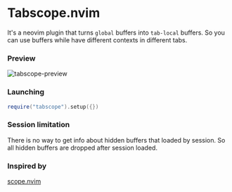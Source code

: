 # Tabscope.nvim
It's a neovim plugin that turns `global` buffers into `tab-local` buffers.
So you can use buffers while have different contexts in different tabs.


### Preview
![tabscope-preview](https://user-images.githubusercontent.com/17349169/224853800-0d79e1fa-d200-4a10-a41e-1a4f2524a1a7.gif)


### Launching
```lua
require("tabscope").setup({})
```

### Session limitation
There is no way to get info about hidden buffers that loaded by session. So all
hidden buffers are dropped after session loaded.


### Inspired by
[scope.nvim](https://github.com/tiagovla/scope.nvim)
